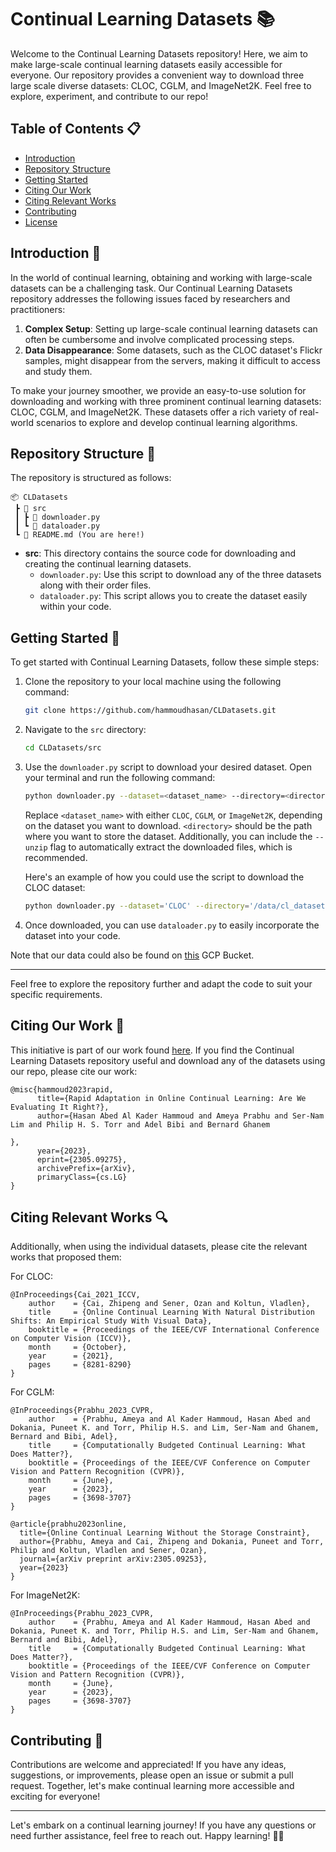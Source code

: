 # Continual Learning Datasets 📚

Welcome to the Continual Learning Datasets repository! Here, we aim to make large-scale continual learning datasets easily accessible for everyone. Our repository provides a convenient way to download three large scale diverse datasets: CLOC, CGLM, and ImageNet2K. Feel free to explore, experiment, and contribute to our repo!

## Table of Contents 📋

- [Introduction](#introduction)
- [Repository Structure](#repository-structure)
- [Getting Started](#getting-started)
- [Citing Our Work](#citing-our-work)
- [Citing Relevant Works](#citing-relevant-works)
- [Contributing](#contributing)
- [License](#license)

## Introduction 🌟

In the world of continual learning, obtaining and working with large-scale datasets can be a challenging task. Our Continual Learning Datasets repository addresses the following issues faced by researchers and practitioners:

1. **Complex Setup**: Setting up large-scale continual learning datasets can often be cumbersome and involve complicated processing steps.
2. **Data Disappearance**: Some datasets, such as the CLOC dataset's Flickr samples, might disappear from the servers, making it difficult to access and study them.

To make your journey smoother, we provide an easy-to-use solution for downloading and working with three prominent continual learning datasets: CLOC, CGLM, and ImageNet2K. These datasets offer a rich variety of real-world scenarios to explore and develop continual learning algorithms.

## Repository Structure 📂

The repository is structured as follows:

```
📦 CLDatasets
 ┣ 📂 src
 ┃ ┣ 📜 downloader.py
 ┃ ┗ 📜 dataloader.py
 ┗ 📜 README.md (You are here!)

```

- **src**: This directory contains the source code for downloading and creating the continual learning datasets.
  - `downloader.py`: Use this script to download any of the three datasets along with their order files.
  - `dataloader.py`: This script allows you to create the dataset easily within your code.

## Getting Started 🚀

To get started with Continual Learning Datasets, follow these simple steps:

1. Clone the repository to your local machine using the following command:
   ```bash
   git clone https://github.com/hammoudhasan/CLDatasets.git
   ```
2. Navigate to the `src` directory:
   ```bash
   cd CLDatasets/src
   ```
3. Use the `downloader.py` script to download your desired dataset. Open your terminal and run the following command:
   ```bash
   python downloader.py --dataset=<dataset_name> --directory=<directory> --unzip
   ```
   Replace `<dataset_name>` with either `CLOC`, `CGLM`, or `ImageNet2K`, depending on the dataset you want to download. `<directory>` should be the path where you want to store the dataset. Additionally, you can include the `--unzip` flag to automatically extract the downloaded files, which is recommended.

   Here's an example of how you could use the script to download the CLOC dataset:
   ```bash
   python downloader.py --dataset='CLOC' --directory='/data/cl_datasets/files/ImageNet2K/' --unzip
   ```

4. Once downloaded, you can use `dataloader.py` to easily incorporate the dataset into your code.

Note that our data could also be found on [this](https://console.cloud.google.com/storage/browser/cl-datasets) GCP Bucket.
****
Feel free to explore the repository further and adapt the code to suit your specific requirements.

## Citing Our Work 📖

This initiative is part of our work found [here](https://arxiv.org/abs/2305.09275). If you find the Continual Learning Datasets repository useful and download any of the datasets using our repo, please cite our work:

```
@misc{hammoud2023rapid,
      title={Rapid Adaptation in Online Continual Learning: Are We Evaluating It Right?}, 
      author={Hasan Abed Al Kader Hammoud and Ameya Prabhu and Ser-Nam Lim and Philip H. S. Torr and Adel Bibi and Bernard Ghanem

},
      year={2023},
      eprint={2305.09275},
      archivePrefix={arXiv},
      primaryClass={cs.LG}
}
```

## Citing Relevant Works 🔍

Additionally, when using the individual datasets, please cite the relevant works that proposed them:

For CLOC:
```
@InProceedings{Cai_2021_ICCV,
    author    = {Cai, Zhipeng and Sener, Ozan and Koltun, Vladlen},
    title     = {Online Continual Learning With Natural Distribution Shifts: An Empirical Study With Visual Data},
    booktitle = {Proceedings of the IEEE/CVF International Conference on Computer Vision (ICCV)},
    month     = {October},
    year      = {2021},
    pages     = {8281-8290}
}
```

For CGLM:
```
@InProceedings{Prabhu_2023_CVPR,
    author    = {Prabhu, Ameya and Al Kader Hammoud, Hasan Abed and Dokania, Puneet K. and Torr, Philip H.S. and Lim, Ser-Nam and Ghanem, Bernard and Bibi, Adel},
    title     = {Computationally Budgeted Continual Learning: What Does Matter?},
    booktitle = {Proceedings of the IEEE/CVF Conference on Computer Vision and Pattern Recognition (CVPR)},
    month     = {June},
    year      = {2023},
    pages     = {3698-3707}
}

@article{prabhu2023online,
  title={Online Continual Learning Without the Storage Constraint},
  author={Prabhu, Ameya and Cai, Zhipeng and Dokania, Puneet and Torr, Philip and Koltun, Vladlen and Sener, Ozan},
  journal={arXiv preprint arXiv:2305.09253},
  year={2023}
}
```

For ImageNet2K:
```
@InProceedings{Prabhu_2023_CVPR,
    author    = {Prabhu, Ameya and Al Kader Hammoud, Hasan Abed and Dokania, Puneet K. and Torr, Philip H.S. and Lim, Ser-Nam and Ghanem, Bernard and Bibi, Adel},
    title     = {Computationally Budgeted Continual Learning: What Does Matter?},
    booktitle = {Proceedings of the IEEE/CVF Conference on Computer Vision and Pattern Recognition (CVPR)},
    month     = {June},
    year      = {2023},
    pages     = {3698-3707}
}
```

## Contributing 🤝

Contributions are welcome and appreciated! If you have any ideas, suggestions, or improvements, please open an issue or submit a pull request. Together, let's make continual learning more accessible and exciting for everyone!

---

Let's embark on a continual learning journey! If you have any questions or need further assistance, feel free to reach out. Happy learning! 🚀✨
